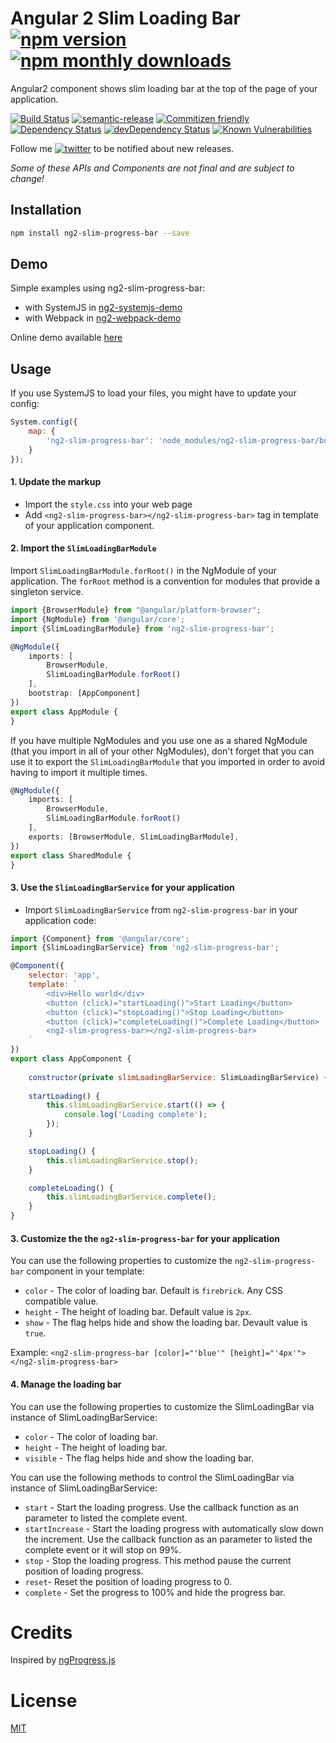 # Angular 2 Slim Loading Bar [![npm version](https://img.shields.io/npm/v/ng2-slim-progress-bar.svg)](https://www.npmjs.com/package/ng2-slim-progress-bar) [![npm monthly downloads](https://img.shields.io/npm/dm/ng2-slim-progress-bar.svg?style=flat-square)](https://www.npmjs.com/package/ng2-slim-progress-bar)
Angular2 component shows slim loading bar at the top of the page of your application.

[![Build Status](https://travis-ci.org/akserg/ng2-slim-progress-bar.svg?branch=master)](https://travis-ci.org/akserg/ng2-slim-progress-bar) 
[![semantic-release](https://img.shields.io/badge/%20%20%F0%9F%93%A6%F0%9F%9A%80-semantic--release-e10079.svg)](https://github.com/semantic-release/semantic-release) 
[![Commitizen friendly](https://img.shields.io/badge/commitizen-friendly-brightgreen.svg)](http://commitizen.github.io/cz-cli/) 
[![Dependency Status](https://david-dm.org/akserg/ng2-slim-progress-bar.svg)](https://david-dm.org/akserg/ng2-slim-progress-bar)
[![devDependency Status](https://david-dm.org/akserg/ng2-slim-progress-bar/dev-status.svg)](https://david-dm.org/akserg/ng2-slim-progress-bar#info=devDependencies)
[![Known Vulnerabilities](https://snyk.io/test/github/akserg/ng2-slim-progress-bar/badge.svg)](https://snyk.io/test/github/akserg/ng2-slim-progress-bar)

Follow me [![twitter](https://img.shields.io/twitter/follow/akopkokhyants.svg?style=social&label=%20akopkokhyants)](https://twitter.com/akopkokhyants) to be notified about new releases.

_Some of these APIs and Components are not final and are subject to change!_

## Installation

```sh
npm install ng2-slim-progress-bar --save
```

## Demo
Simple examples using ng2-slim-progress-bar:
- with SystemJS in [ng2-systemjs-demo](https://github.com/akserg/ng2-systemjs-demo)
- with Webpack in [ng2-webpack-demo](https://github.com/akserg/ng2-webpack-demo)

Online demo available [here](http://akserg.github.io/ng2-webpack-demo)

## Usage

If you use SystemJS to load your files, you might have to update your config:

```js
System.config({
    map: {
        'ng2-slim-progress-bar': 'node_modules/ng2-slim-progress-bar/bundles/index.umd.js'
    }
});
```

#### 1. Update the markup
- Import the `style.css` into your web page
- Add `<ng2-slim-progress-bar></ng2-slim-progress-bar>` tag in template of your application component.

#### 2. Import the `SlimLoadingBarModule`
Import `SlimLoadingBarModule.forRoot()` in the NgModule of your application. 
The `forRoot` method is a convention for modules that provide a singleton service.

```ts
import {BrowserModule} from "@angular/platform-browser";
import {NgModule} from '@angular/core';
import {SlimLoadingBarModule} from 'ng2-slim-progress-bar';

@NgModule({
    imports: [
        BrowserModule,
        SlimLoadingBarModule.forRoot()
    ],
    bootstrap: [AppComponent]
})
export class AppModule {
}
```

If you have multiple NgModules and you use one as a shared NgModule (that you import in all of your other NgModules), 
don't forget that you can use it to export the `SlimLoadingBarModule` that you imported in order to avoid having to import it multiple times.

```ts
@NgModule({
    imports: [
        BrowserModule,
        SlimLoadingBarModule.forRoot()
    ],
    exports: [BrowserModule, SlimLoadingBarModule],
})
export class SharedModule {
}
```

#### 3. Use the `SlimLoadingBarService` for your application
- Import `SlimLoadingBarService` from `ng2-slim-progress-bar` in your application code:

```js
import {Component} from '@angular/core';
import {SlimLoadingBarService} from 'ng2-slim-progress-bar';

@Component({
    selector: 'app',
    template: `
        <div>Hello world</div>
        <button (click)="startLoading()">Start Loading</button>
        <button (click)="stopLoading()">Stop Loading</button>
        <button (click)="completeLoading()">Complete Loading</button>
        <ng2-slim-progress-bar></ng2-slim-progress-bar>
    `
})
export class AppComponent {
    
    constructor(private slimLoadingBarService: SlimLoadingBarService) { }
    
    startLoading() {
        this.slimLoadingBarService.start(() => {
            console.log('Loading complete');
        });
    }

    stopLoading() {
        this.slimLoadingBarService.stop();
    }

    completeLoading() {
        this.slimLoadingBarService.complete();
    }
}
```

#### 3. Customize the the `ng2-slim-progress-bar` for your application
You can use the following properties to customize the `ng2-slim-progress-bar` component in your template:
- `color` - The color of loading bar. Default is `firebrick`. Any CSS compatible value.
- `height` - The height of loading bar. Default value is `2px`.
- `show` - The flag helps hide and show the loading bar. Devault value is `true`.

Example: 
`<ng2-slim-progress-bar [color]="'blue'" [height]="'4px'"></ng2-slim-progress-bar>`

#### 4. Manage the loading bar
You can use the following properties to customize the SlimLoadingBar via instance of SlimLoadingBarService:
- `color` - The color of loading bar.
- `height` - The height of loading bar.
- `visible` - The flag helps hide and show the loading bar.

You can use the following methods to control the SlimLoadingBar via instance of SlimLoadingBarService:
- `start` - Start the loading progress. Use the callback function as an parameter to listed the complete event.
- `startIncrease` - Start the loading progress with automatically slow down the increment. Use the callback function as an parameter to listed the complete event or it will stop on 99%.
- `stop` - Stop the loading progress. This method pause the current position of loading progress.
- `reset`- Reset the position of loading progress to 0.
- `complete` - Set the progress to 100% and hide the progress bar.

# Credits 
Inspired by [ngProgress.js](https://github.com/VictorBjelkholm/ngProgress)

# License
 [MIT](/LICENSE)
